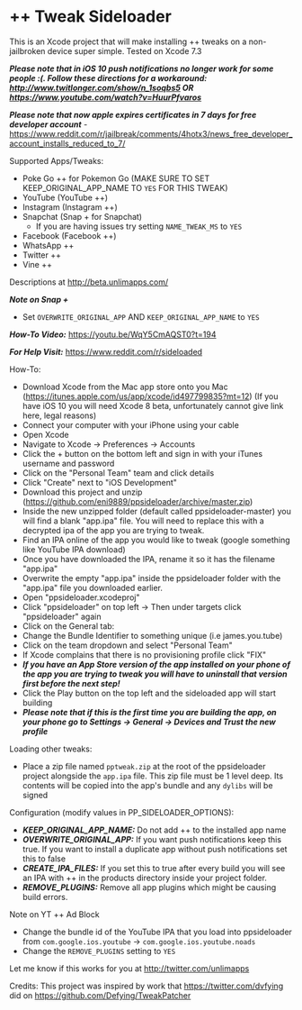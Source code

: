 # ++ Tweak Sideloader

This is an Xcode project that will make installing ++ tweaks on a non-jailbroken device super simple. Tested on Xcode 7.3

***Please note that in iOS 10 push notifications no longer work for some people :(. Follow these directions for a workaround: http://www.twitlonger.com/show/n_1soqbs5 OR https://www.youtube.com/watch?v=HuurPfvaros***

***Please note that now apple expires certificates in 7 days for free developer account*** - https://www.reddit.com/r/jailbreak/comments/4hotx3/news_free_developer_account_installs_reduced_to_7/

Supported Apps/Tweaks:
  - Poke Go ++ for Pokemon Go (MAKE SURE TO SET KEEP_ORIGINAL_APP_NAME TO `YES` FOR THIS TWEAK)
  - YouTube (YouTube ++)
  - Instagram (Instagram ++)
  - Snapchat (Snap + for Snapchat)
    - If you are having issues try setting `NAME_TWEAK_MS` to `YES`
  - Facebook (Facebook ++)
  - WhatsApp ++
  - Twitter ++
  - Vine ++

Descriptions at http://beta.unlimapps.com/

***Note on Snap +***
 - Set `OVERWRITE_ORIGINAL_APP` AND `KEEP_ORIGINAL_APP_NAME` to `YES`

***How-To Video:*** https://youtu.be/WqY5CmAQST0?t=194

***For Help Visit:*** https://www.reddit.com/r/sideloaded

How-To:
  - Download Xcode from the Mac app store onto you Mac (https://itunes.apple.com/us/app/xcode/id497799835?mt=12)
    (If you have iOS 10 you will need Xcode 8 beta, unfortunately cannot give link here, legal reasons)
  - Connect your computer with your iPhone using your cable
  - Open Xcode
  - Navigate to Xcode -> Preferences -> Accounts
  - Click the + button on the bottom left and sign in with your iTunes username and password
  - Click on the "Personal Team" team and click details
  - Click "Create" next to "iOS Development"
  - Download this project and unzip (https://github.com/eni9889/ppsideloader/archive/master.zip)
  - Inside the new unzipped folder (default called ppsideloader-master) you will find a blank "app.ipa" file. You will need to replace this with a decrypted ipa of the app you are trying to tweak.
  - Find an IPA online of the app you would like to tweak (google something like YouTube IPA download)
  - Once you have downloaded the IPA, rename it so it has the filename "app.ipa"
  - Overwrite the empty "app.ipa" inside the ppsideloader folder with the "app.ipa" file you downloaded earlier.
  - Open "ppsideloader.xcodeproj"
  - Click "ppsideloader" on top left -> Then under targets click "ppsideloader" again
  - Click on the General tab:
  - Change the Bundle Identifier to something unique (i.e james.you.tube)
  - Click on the team dropdown and select "Personal Team"
  - If Xcode complains that there is no provisioning profile click "FIX"
  - ***If you have an App Store version of the app installed on your phone of the app you are trying to tweak you will have to uninstall that version first before the next step!***
  - Click the Play button on the top left and the sideloaded app will start building
  - ***Please note that if this is the first time you are building the app, on your phone go to Settings -> General -> Devices and Trust the new profile***

Loading other tweaks:
  - Place a zip file named `pptweak.zip` at the root of the ppsideloader project alongside the `app.ipa` file. This zip file must be 1 level deep. Its contents will be copied into the app's bundle and any `dylibs` will be signed

Configuration (modify values in PP_SIDELOADER_OPTIONS):
  - ***KEEP_ORIGINAL_APP_NAME:*** Do not add ++ to the installed app name
  - ***OVERWRITE_ORIGINAL_APP:*** If you want push notifications keep this true. If you want to install a duplicate app without push notifications set this to false
  - ***CREATE_IPA_FILES:*** If you set this to true after every build you will see an IPA with ++ in the products directory inside your project folder.
  - ***REMOVE_PLUGINS:*** Remove all app plugins which might be causing build errors.

Note on YT ++ Ad Block
  - Change the bundle id of the YouTube IPA that you load into ppsideloader from `com.google.ios.youtube` -> `com.google.ios.youtube.noads`
  - Change the `REMOVE_PLUGINS` setting to `YES`

Let me know if this works for you at http://twitter.com/unlimapps

Credits:
  This project was inspired by work that https://twitter.com/dvfying did on https://github.com/Defying/TweakPatcher
